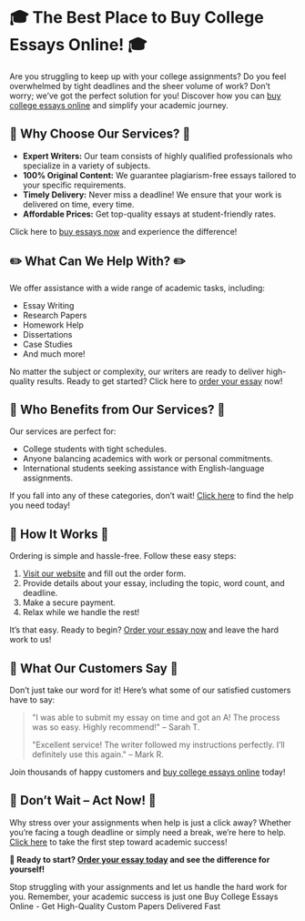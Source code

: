 <h1>🎓 The Best Place to Buy College Essays Online! 🎓</h1>

<p>Are you struggling to keep up with your college assignments? Do you feel overwhelmed by tight deadlines and the sheer volume of work? Don’t worry; we’ve got the perfect solution for you! Discover how you can <a href="https://tinyurl.com/topessay?keyword=buy+college+essays+online">buy college essays online</a> and simplify your academic journey.</p>

<h2>🌟 Why Choose Our Services? 🌟</h2>
<ul>
    <li><strong>Expert Writers:</strong> Our team consists of highly qualified professionals who specialize in a variety of subjects.</li>
    <li><strong>100% Original Content:</strong> We guarantee plagiarism-free essays tailored to your specific requirements.</li>
    <li><strong>Timely Delivery:</strong> Never miss a deadline! We ensure that your work is delivered on time, every time.</li>
    <li><strong>Affordable Prices:</strong> Get top-quality essays at student-friendly rates.</li>
</ul>

<p>Click here to <a href="https://tinyurl.com/topessay?keyword=buy+college+essays+online">buy essays now</a> and experience the difference!</p>

<h2>✏️ What Can We Help With? ✏️</h2>
<p>We offer assistance with a wide range of academic tasks, including:</p>
<ul>
    <li>Essay Writing</li>
    <li>Research Papers</li>
    <li>Homework Help</li>
    <li>Dissertations</li>
    <li>Case Studies</li>
    <li>And much more!</li>
</ul>
<p>No matter the subject or complexity, our writers are ready to deliver high-quality results. Ready to get started? Click here to <a href="https://tinyurl.com/topessay?keyword=buy+college+essays+online">order your essay</a> now!</p>

<h2>🎯 Who Benefits from Our Services? 🎯</h2>
<p>Our services are perfect for:</p>
<ul>
    <li>College students with tight schedules.</li>
    <li>Anyone balancing academics with work or personal commitments.</li>
    <li>International students seeking assistance with English-language assignments.</li>
</ul>
<p>If you fall into any of these categories, don’t wait! <a href="https://tinyurl.com/topessay?keyword=buy+college+essays+online">Click here</a> to find the help you need today!</p>

<h2>🚀 How It Works 🚀</h2>
<p>Ordering is simple and hassle-free. Follow these easy steps:</p>
<ol>
    <li><a href="https://tinyurl.com/topessay?keyword=buy+college+essays+online">Visit our website</a> and fill out the order form.</li>
    <li>Provide details about your essay, including the topic, word count, and deadline.</li>
    <li>Make a secure payment.</li>
    <li>Relax while we handle the rest!</li>
</ol>
<p>It’s that easy. Ready to begin? <a href="https://tinyurl.com/topessay?keyword=buy+college+essays+online">Order your essay now</a> and leave the hard work to us!</p>

<h2>💬 What Our Customers Say 💬</h2>
<p>Don’t just take our word for it! Here’s what some of our satisfied customers have to say:</p>
<blockquote>
    <p>"I was able to submit my essay on time and got an A! The process was so easy. Highly recommend!" – Sarah T.</p>
    <p>"Excellent service! The writer followed my instructions perfectly. I’ll definitely use this again." – Mark R.</p>
</blockquote>
<p>Join thousands of happy customers and <a href="https://tinyurl.com/topessay?keyword=buy+college+essays+online">buy college essays online</a> today!</p>

<h2>📢 Don’t Wait – Act Now! 📢</h2>
<p>Why stress over your assignments when help is just a click away? Whether you’re facing a tough deadline or simply need a break, we’re here to help. <a href="https://tinyurl.com/topessay?keyword=buy+college+essays+online">Click here</a> to take the first step toward academic success!</p>

<p><strong>🔗 Ready to start? <a href="https://tinyurl.com/topessay?keyword=buy+college+essays+online">Order your essay today</a> and see the difference for yourself!</strong></p>

<p>Stop struggling with your assignments and let us handle the hard work for you. Remember, your academic success is just one
Buy College Essays Online - Get High-Quality Custom Papers Delivered Fast
